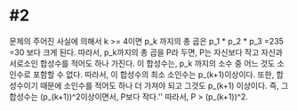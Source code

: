 # #2 #

문제의 주어진 사실에 의해서 k >= 4이면 p_k 까지의 총 곱은 p_1 * p_2 * p_3 =235 =30 보다 크게 된다. 
따라서, p_k까지의 총 곱을 P라 두면, P는 자신보다 작고 자신과 서로소인 합성수를 적어도 하나 가진다. 
이 합성수는, p_k 까지의 소수 중 어느 것도 소인수로 포함할 수 없다. 따라서, 이 합성수의 최소 소인수는 p_(k+1)이상이다. 
또한, 합성수이기 때문에 소인수를 적어도 하나 더 가져야 되고 그것도 p_(k+1) 이상이다. 
즉, 그 합성수는 (p_(k+1))^2이상이면서, P보다 작다.'' 따라서, P > (p_(k+1))^2.
